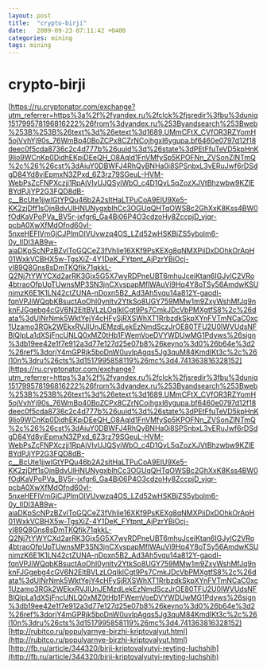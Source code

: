 ```yaml
---
layout: post
title:  "crypto-birji"
date:   2009-09-23 07:11:42 +0400
categories: mining
tags: mining
---
```


# crypto-birji
[https://ru.cryptonator.com/exchange?utm_referrer=https%3a%2f%2fyandex.ru%2fclck%2fjsredir%3fbu%3duniq151799578196816222%26from%3dyandex.ru%253Byandsearch%253Bweb%253B%253B%26text%3d%26etext%3d1689.UMmCFtX_CVfOR3RZYomH5ojVvhYj90s_76WmBp40BoZCPx8CZrNCojhgxI6ygupa.bf6460e0797d12f18deec0f5cda8736c2c4d777b%26uuid%3d%26state%3dPEtFfuTeVD5kpHnK9lio9WCnKp0DidhEKpiDEeQH_O8Aqld1FnVMfySp5KPOFNn_ZVSonZlNTmQ%2c%26%26cst%3dAiuY0DBWFJ4RhQyBNHa0i8SPSnbxL3vERuJwf6rDSdgD84Yd8viEpmxN3ZPxd_6Z3rz79SGeuL-HVM-WebPsZcFNPXczjj1RpAjVIvUJQSyiWbO_c4D1QvL5qZozXJVtBhzwbw9KZlEBYdPJjYP2G3FQD8dB-c__BcUte1jjwIGtYPQu46b2A2sItHaLTPuCoA9EIU9Xe5-KK2zjDff1sOjnBdvUlHNUNygxbIhCc3OGUqQHTqOWSBc2GhXxK8Kss4BW0fOdKaVPoPVa_BV5r-jxfgr6_Ga4Bi06P4O3cdzoHy8ZccpjD_yjqr-pcbA0XwXfMdOfnd60vI-5nxeHEFlVmGjCJPlmOIVUvwzq4OS_LZd52wHSKBjZS5ybolm6-0y_IIDI3AB9w-aiaDKpScNPzBZvlToGQCeZ3fVhIie16XKf9PsKEXg8qNMXPiiDxDOhkOrApH01WxkVCBHX5w-TgsXiZ-4Y1DeK_FYtpnt_AjPzrYBiOcj-yI89Q8Gns8sDmTKQfik71qkkL-Q2Nj7tYWYCXd2arRK3Gjx5G5X7wyRDPneUBT6mhuJceiKtan6IGJyIC2VRo4btraoOfpUpTUwnsMP3SN3jnCXvspapMflWAuVi9Hq4Y8oTSy56AmdwKSUnimzK6E1K1LN42ctZUNA-nDoxn5B2_Ad3Ah5vqu14a812Y-gaodl-fqnVPJiWQqbKBsuctAoOhI0ynltv2YtkSo8UGY759MMw1m9ZxyWshMfJq9nknFJGgebg4cGV6N2EltBVLzLOqIklCgt9Ps7CmkJDcVbPMXgtfS8%2c%26data%3dUlNrNmk5WktYejY4cHFySjRXSWhXT1RrbzdkSkpXYnFVTmNCaC0xc1Uzamo3RGk2WEkxRVJIUnJEMzdLekEzNmdSczJrOE80TFU2U0lWVUdsNFBlQlpLa1dXSjFncUNLQ0xMZ0tHb1FWemVoeDVYWDUwMG1Pdyws%26sign%3db19ee42e1f7e912a3d77e127d25e07b8%26keyno%3d0%26b64e%3d2%26ref%3dorjY4mGPRjk5boDnW0uvlpAgqs5Jg3quM84KmdIKt3c%2c%26l10n%3dru%26cts%3d1517995858119%26mc%3d4.741363816328152](https://ru.cryptonator.com/exchange?utm_referrer=https%3a%2f%2fyandex.ru%2fclck%2fjsredir%3fbu%3duniq151799578196816222%26from%3dyandex.ru%253Byandsearch%253Bweb%253B%253B%26text%3d%26etext%3d1689.UMmCFtX_CVfOR3RZYomH5ojVvhYj90s_76WmBp40BoZCPx8CZrNCojhgxI6ygupa.bf6460e0797d12f18deec0f5cda8736c2c4d777b%26uuid%3d%26state%3dPEtFfuTeVD5kpHnK9lio9WCnKp0DidhEKpiDEeQH_O8Aqld1FnVMfySp5KPOFNn_ZVSonZlNTmQ%2c%26%26cst%3dAiuY0DBWFJ4RhQyBNHa0i8SPSnbxL3vERuJwf6rDSdgD84Yd8viEpmxN3ZPxd_6Z3rz79SGeuL-HVM-WebPsZcFNPXczjj1RpAjVIvUJQSyiWbO_c4D1QvL5qZozXJVtBhzwbw9KZlEBYdPJjYP2G3FQD8dB-c__BcUte1jjwIGtYPQu46b2A2sItHaLTPuCoA9EIU9Xe5-KK2zjDff1sOjnBdvUlHNUNygxbIhCc3OGUqQHTqOWSBc2GhXxK8Kss4BW0fOdKaVPoPVa_BV5r-jxfgr6_Ga4Bi06P4O3cdzoHy8ZccpjD_yjqr-pcbA0XwXfMdOfnd60vI-5nxeHEFlVmGjCJPlmOIVUvwzq4OS_LZd52wHSKBjZS5ybolm6-0y_IIDI3AB9w-aiaDKpScNPzBZvlToGQCeZ3fVhIie16XKf9PsKEXg8qNMXPiiDxDOhkOrApH01WxkVCBHX5w-TgsXiZ-4Y1DeK_FYtpnt_AjPzrYBiOcj-yI89Q8Gns8sDmTKQfik71qkkL-Q2Nj7tYWYCXd2arRK3Gjx5G5X7wyRDPneUBT6mhuJceiKtan6IGJyIC2VRo4btraoOfpUpTUwnsMP3SN3jnCXvspapMflWAuVi9Hq4Y8oTSy56AmdwKSUnimzK6E1K1LN42ctZUNA-nDoxn5B2_Ad3Ah5vqu14a812Y-gaodl-fqnVPJiWQqbKBsuctAoOhI0ynltv2YtkSo8UGY759MMw1m9ZxyWshMfJq9nknFJGgebg4cGV6N2EltBVLzLOqIklCgt9Ps7CmkJDcVbPMXgtfS8%2c%26data%3dUlNrNmk5WktYejY4cHFySjRXSWhXT1RrbzdkSkpXYnFVTmNCaC0xc1Uzamo3RGk2WEkxRVJIUnJEMzdLekEzNmdSczJrOE80TFU2U0lWVUdsNFBlQlpLa1dXSjFncUNLQ0xMZ0tHb1FWemVoeDVYWDUwMG1Pdyws%26sign%3db19ee42e1f7e912a3d77e127d25e07b8%26keyno%3d0%26b64e%3d2%26ref%3dorjY4mGPRjk5boDnW0uvlpAgqs5Jg3quM84KmdIKt3c%2c%26l10n%3dru%26cts%3d1517995858119%26mc%3d4.741363816328152)
[http://rubitco.ru/populyarnye-birzhi-kriptovalyut.html](http://rubitco.ru/populyarnye-birzhi-kriptovalyut.html)
[http://fb.ru/article/344320/birji-kriptovalyutyi-reyting-luchshih](http://fb.ru/article/344320/birji-kriptovalyutyi-reyting-luchshih)
